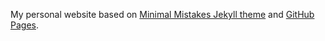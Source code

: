 My personal website based on [Minimal Mistakes Jekyll theme](https://mmistakes.github.io/minimal-mistakes/) and [GitHub Pages](https://pages.github.com/).

